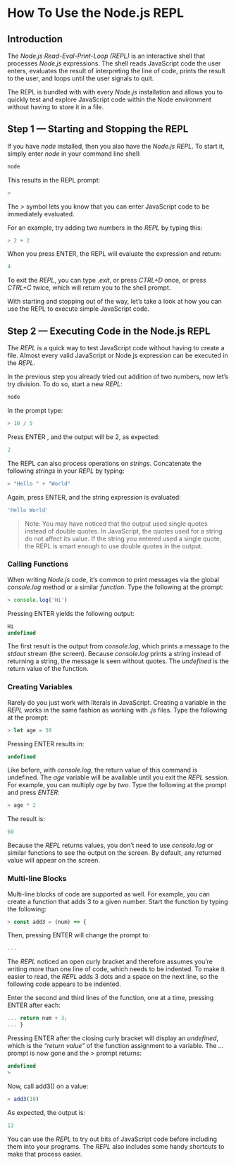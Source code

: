 # How To Use the Node.js REPL

## Introduction

The *Node.js Read-Eval-Print-Loop (REPL)* is an interactive shell that processes *Node.js* expressions. The shell reads JavaScript code the user enters, evaluates the result of interpreting the line of code, prints the result to the user, and loops until the user signals to quit.

The REPL is bundled with with every *Node.js* installation and allows you to quickly test and explore JavaScript code within the Node environment without having to store it in a file.

## Step 1 — Starting and Stopping the REPL

If you have *node* installed, then you also have the *Node.js REPL*. To start it, simply enter *node* in your command line shell:

```javascript
node
```

This results in the REPL prompt:

```javascript
>
```

The *>* symbol lets you know that you can enter JavaScript code to be immediately evaluated.

For an example, try adding two numbers in the *REPL* by typing this:

```javascript
> 2 + 2
```

When you press ENTER, the REPL will evaluate the expression and return:

```javascript
4
```

To exit the *REPL*, you can type *.exit*, or press *CTRL+D* once, or press *CTRL+C* twice, which will return you to the shell prompt.

With starting and stopping out of the way, let’s take a look at how you can use the REPL to execute simple JavaScript code.

## Step 2 — Executing Code in the Node.js REPL

The *REPL* is a quick way to test JavaScript code without having to create a file. Almost every valid JavaScript or Node.js expression can be executed in the *REPL*.

In the previous step you already tried out addition of two numbers, now let’s try division. To do so, start a new *REPL*:

```javascript
node
```

In the prompt type:

```javascript
> 10 / 5
```

Press ENTER , and the output will be 2, as expected:

```javascript
2
```

The REPL can also process operations on *strings*. Concatenate the following *strings* in your *REPL* by typing:

```javascript
> "Hello " + "World"
```

Again, press ENTER, and the string expression is evaluated:

```javascript
'Hello World'
```

> Note: You may have noticed that the output used single quotes instead of double quotes. In JavaScript, the quotes used for a string do not affect its value. If the string you entered used a single quote, the REPL is smart enough to use double quotes in the output.

### Calling Functions

When writing *Node.js* code, it’s common to print messages via the global *console.log* method or a similar *function*. Type the following at the prompt:

```javascript
> console.log('Hi')
```

Pressing ENTER yields the following output:

```javascript
Hi
undefined
```

The first result is the output from *console.log*, which prints a message to the *stdout* stream (the screen). Because *console.log* prints a string instead of returning a string, the message is seen without quotes. The *undefined* is the return value of the function.

### Creating Variables

Rarely do you just work with literals in JavaScript. Creating a variable in the *REPL* works in the same fashion as working with *.js* files. Type the following at the prompt:

```javascript
> let age = 30
```

Pressing ENTER results in:

```javascript
undefined
```

Like before, with *console.log*, the return value of this command is undefined. The *age* variable will be available until you exit the *REPL* session. For example, you can multiply *age* by *two*. Type the following at the prompt and press *ENTER*:

```javascript
> age * 2
```

The result is:

```javascript
60
```

Because the *REPL* returns values, you don’t need to use *console.log* or similar functions to see the output on the screen. By default, any returned value will appear on the screen.

### Multi-line Blocks

Multi-line blocks of code are supported as well. For example, you can create a function that adds 3 to a given number. Start the function by typing the following:

```javascript
> const add3 = (num) => {
```

Then, pressing ENTER will change the prompt to:

```javascript
...
```

The *REPL* noticed an open curly bracket and therefore assumes you’re writing more than one line of code, which needs to be indented. To make it easier to read, the *REPL* adds 3 dots and a space on the next line, so the following code appears to be indented.

Enter the second and third lines of the function, one at a time, pressing ENTER after each:

```javascript
... return num + 3;
... }
```

Pressing ENTER after the closing curly bracket will display an *undefined*, which is the *“return value”* of the function assignment to a variable. The *...* prompt is now gone and the *>* prompt returns:

```javascript
undefined
> 
```

Now, call add3() on a value:

```javascript
> add3(10)
```

As expected, the output is:

```javascript
13
```

You can use the *REPL* to try out bits of JavaScript code before including them into your programs. The *REPL* also includes some handy shortcuts to make that process easier.

